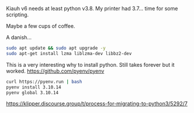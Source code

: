 Kiauh v6 needs at least python v3.8. My printer had 3.7... time for some scripting.

Maybe a few cups of coffee.

A danish...

```bash
sudo apt update && sudo apt upgrade -y
sudo apt-get install lzma liblzma-dev libbz2-dev
```

This is a very interesting why to install python. Still takes forever but it worked.
https://github.com/pyenv/pyenv

```bash
curl https://pyenv.run | bash
pyenv install 3.10.14
pyenv global 3.10.14
```

https://klipper.discourse.group/t/process-for-migrating-to-python3/5292/7

